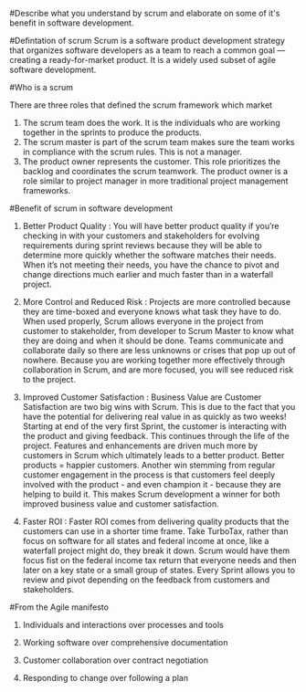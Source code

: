 #Describe what you understand by scrum and elaborate on some of it's benefit in software development.

#Defintation of scrum
Scrum is a software product development strategy that organizes software developers as a team to reach a common goal — creating a ready-for-market product. It is a widely used subset of agile software development.

#Who is a scrum

There are three roles that defined the scrum framework which market

1. The scrum team does the work. It is the individuals who are working together in the sprints to produce the products.
2. The scrum master is part of the scrum team makes sure the team works in compliance with the scrum rules. This is not a manager.
3. The product owner represents the customer. This role prioritizes the backlog and coordinates the scrum teamwork. The product owner is a role similar to project manager in more traditional project management frameworks.

#Benefit of scrum in software development
1. Better Product Quality : You will have better product quality if you’re checking in with your customers and stakeholders for evolving requirements during sprint reviews because they will be able to determine more quickly whether the software matches their needs.  When it’s not meeting their needs, you have the chance to pivot and change directions much earlier and much faster than in a waterfall project.

2. More Control and Reduced Risk : Projects are more controlled because they are time-boxed and everyone knows what task they have to do.  When used properly, Scrum allows everyone in the project from customer to stakeholder, from developer to Scrum Master to know what they are doing and when it should be done.  Teams communicate and collaborate daily so there are less unknowns or crises that pop up out of nowhere.  Because you are working together more effectively through collaboration in Scrum, and are more focused, you will see reduced risk to the project.

3. Improved Customer Satisfaction : Business Value are Customer Satisfaction are two big wins with Scrum.  This is due to the fact that you have the potential for delivering real value in as quickly as two weeks! Starting at end of the very first Sprint, the customer is interacting with the product and giving feedback. This continues through the life of the project. Features and enhancements are driven much more by customers in Scrum which ultimately leads to a better product. Better products = happier customers. Another win stemming from regular customer engagement in the process is that customers feel deeply involved with the product - and even champion it - because they are helping to build it.  This makes Scrum development a winner for both improved business value and customer satisfaction.

4. Faster ROI : Faster ROI comes from delivering quality products that the customers can use in a shorter time frame.  Take TurboTax, rather than focus on software for all states and federal income at once, like a waterfall project might do, they break it down. Scrum would have them focus fist on the federal income tax return that everyone needs and then later on a key state or a small group of states. Every Sprint allows you to review and pivot depending on the feedback from customers and stakeholders.



#From the Agile manifesto

1. Individuals and interactions over processes and tools

2. Working software over comprehensive documentation

3. Customer collaboration over contract negotiation

4. Responding to change over following a plan
